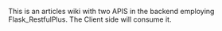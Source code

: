 This is an articles wiki with two APIS in the backend employing Flask_RestfulPlus. The Client side will consume it.  
